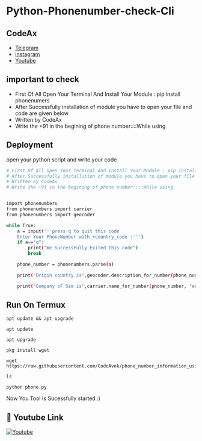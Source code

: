 # Python-Phonenumber-check-Cli


## CodeAx

 - [Telegram](https://t.me/avekgaming)
 - [instagram](https://instagram.com/codeax1?utm_medium=copy_link)
 - [Youtube](https://youtube.com/channel/UC-Q6ZcOtcx1gZ9fI5MDDt3w)


## important to check

- First Of All Open Your Terminal And Install Your Module : pip install phonenumers
- After Successfully installation of module you have to open your file and code are given below
- Written by CodeAx
-  Write the +91 in the begining of phone number::::While using


## Deployment

open your python script and write your code

```bash
# First Of All Open Your Terminal And Install Your Module : pip install phonenumers
# After Successfully installation of module you have to open your file and code are given below
# Written by CodeAx
# Write the +91 in the begining of phone number::::While using


import phonenumbers
from phonenumbers import carrier
from phonenumbers import geocoder

while True:
    a = input('''press q to quit this code
    Enter Your PhoneNumber with +country_code :''')
    if a=="q":
        print("We SuccessFully Exited this code")
        break

    phone_number = phonenumbers.parse(a)

    print("Origin country is",geocoder.description_for_number(phone_number ,"en"))

    print("Company oF Sim is",carrier.name_for_number(phone_number, "en"))


```

## Run On Termux

```
apt update && apt upgrade
```
```
apt update
```
```
apt upgrade
```
```
pkg install wget
```

```
wget https://raw.githubusercontent.com/CodeAvek/phone_number_information_using_python/main/gatherinfophone.py
```

```
ls
```

```
python phone.py
```

Now You Tool Is Sucessfully started :)


## 🔗 Youtube Link

[![Youtube](https://i.ytimg.com/an_webp/3ADGRll9Y8k/mqdefault_6s.webp?du=3000&sqp=CNryl5UG&rs=AOn4CLBTVuRt4faxv_j726q3itdR5r0oMg)](https://www.youtube.com/watch?v=3ADGRll9Y8k)

